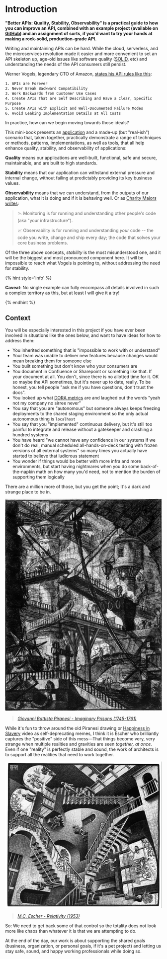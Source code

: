 # Introduction

**"Better APIs: Quality, Stability, Observability" is a practical guide to how you can improve an API, combined with an example project (available on [GitHub](https://github.com/mikaelvesavuori/better-apis-workshop)) and an assignment of sorts, if you'd want to try your hands at making a rock-solid, production-grade API.**

Writing and maintaining APIs can be hard. While the cloud, serverless, and the microservices revolution made it easier and more convenient to set an API skeleton up, age-old issues like software quality ([SOLID](https://stackoverflow.blog/2021/11/01/why-solid-principles-are-still-the-foundation-for-modern-software-architecture/), etc) and understanding the needs of the API consumers still persist.

Werner Vogels, legendary CTO of Amazon, [states his API rules like this](https://www.youtube.com/watch?app=desktop&v=8_Xs8Ik0h1w):

```
1. APIs are Forever
2. Never Break Backward Compatibility
3. Work Backwards from Customer Use Cases
4. Create APIs That are Self Describing and Have a Clear, Specific Purpose
5. Create APIs with Explicit and Well-Documented Failure Modes
6. Avoid Leaking Implementation Details at All Costs
```

In practice, how can we begin moving towards those ideals?

This mini-book presents an [application](https://github.com/mikaelvesavuori/better-apis-workshop) and a made-up (but "real-ish") scenario that, taken together, practically demonstrate a range of techniques or methods, patterns, implementations, as well as tools, that all help enhance quality, stability, and observability of applications:

**Quality** means our applications are well-built, functional, safe and secure, maintainable, and are built to high standards.

**Stability** means that our application can withstand external pressure and internal change, without failing at predictably providing its key business values.

**Observability** means that we can understand, from the outputs of our application, what it is doing and if it is behaving well. Or as [Charity Majors writes](https://twitter.com/mipsytipsy/status/1305398051842871297):

> 📉 Monitoring is for running and understanding other people's code (aka "your infrastructure").
>
> 📈 Observability is for running and understanding _your_ code -- the code you write, change and ship every day; the code that solves your core business problems.

Of the three above concepts, _stability_ is the most misunderstood one, and it will be the biggest and most pronounced component here. It will be impossible to reach what Vogels is pointing to, without addressing the need for stability.

{% hint style='info' %}

**Caveat**: No single example can fully encompass all details involved in such a complex territory as this, but at least I will give it a try!

{% endhint %}

## Context

You will be especially interested in this project if you have ever been involved in situations like the ones below, and want to have ideas for how to address them:

- You inherited something that is "impossible to work with or understand"
- Your team was unable to deliver new features because changes would mean breaking them for someone else
- You built something but don't know who your consumers are
- You document in Confluence or Sharepoint or something like that. If your document at all. You don't, since there is no allotted time for it. OK so maybe the API sometimes, but it's never up to date, really. To be honest, you tell people "ask me if you have questions, don't trust the docs".
- You looked up what [DORA metrics](https://cloud.google.com/blog/products/devops-sre/using-the-four-keys-to-measure-your-devops-performance) are and laughed out the words "yeah not my company no sirree never"
- You say that you are "autonomous" but someone always keeps freezing deployments to the shared staging environment so the only actual autonomous thing is `localhost`
- You say that you "implemented" continuous delivery, but it's still too painful to integrate and release without a gatekeeper and crashing a hundred systems
- You have heard "we cannot have any confidence in our systems if we don't do real, manual scheduled all-hands-on-deck testing with frozen versions of all external systems" so many times you actually have started to believe that ludicrous statement
- You wonder if things would be better with more infra and more environments, but start having nightmares when you do some back-of-the-napkin math on how many you'd need, not to mention the burden of supporting them logically

There are a million more of those, but you get the point; It's a dark and strange place to be in.

![Giovanni Battista Piranesi - Imaginary Prisons (1745-1761)](/img/piranesi.jpg)

> _[Giovanni Battista Piranesi - Imaginary Prisons (1745-1761)](https://en.wikipedia.org/wiki/Imaginary_Prisons)_

While it's fun to throw around the old Piranesi drawing or [Happiness in Slavery](https://imvdb.com/video/nine-inch-nails/happiness-in-slavery) video as self-deprecating memes, I think it is Escher who brilliantly captures the "positive" side of this mess—That things become very, very strange when multiple realities and gravities are seen _together, at once_. Even if one "reality" is perfectly stable and sound, the work of architects is to support all the realities that need to work together.

![M.C. Escher - Relativity (1953)](/img/escher.jpg)

> _[M.C. Escher - Relativity (1953)](<https://en.wikipedia.org/wiki/Relativity_(M._C.\_Escher)>)_

So: We need to get back some of that control so the totality does not look more like chaos than whatever it is that we are attempting to do.

At the end of the day, our work is about supporting the shared goals (business, organization, or personal goals, if it's a pet project) and letting us stay safe, sound, and happy working professionals while doing so.
